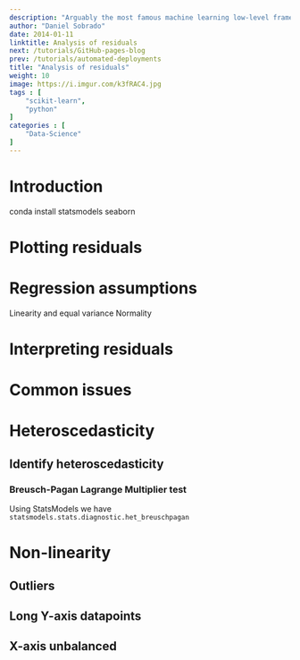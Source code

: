 ```yaml
---
description: "Arguably the most famous machine learning low-level frameworks. Pytorch created by Facebook and used as the foundation in projects like Uber's pyro and Tensorflow created by Google and widely used. Both frameworks are used by the research community and for advanced models that are not readily available in high-level libraries like Keras."
author: "Daniel Sobrado"
date: 2014-01-11
linktitle: Analysis of residuals
next: /tutorials/GitHub-pages-blog
prev: /tutorials/automated-deployments
title: "Analysis of residuals"
weight: 10
image: https://i.imgur.com/k3fRAC4.jpg
tags : [
    "scikit-learn",
    "python"
]
categories : [
    "Data-Science"
]
---
```



# Introduction 

conda install statsmodels seaborn

# Plotting residuals

# Regression assumptions

Linearity and equal variance
Normality

# Interpreting residuals

# Common issues

# Heteroscedasticity 

## Identify heteroscedasticity

### Breusch-Pagan Lagrange Multiplier test

Using StatsModels we have `statsmodels.stats.diagnostic.het_breuschpagan`

# Non-linearity

## Outliers

## Long Y-axis datapoints

## X-axis unbalanced

